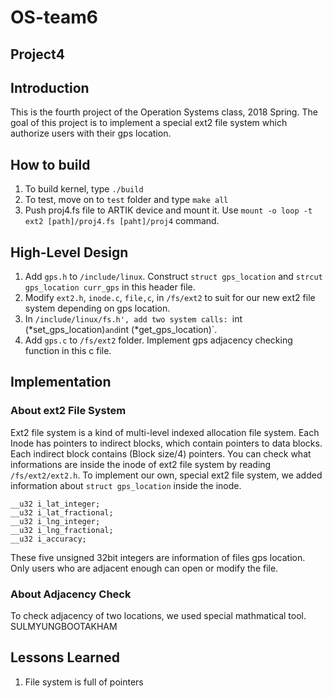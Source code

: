 OS-team6
========
Project4
--------

## Introduction
 This is the fourth project of the Operation Systems class, 2018 Spring.
 The goal of this project is to implement a special ext2 file system which authorize users with their gps location.


## How to build
1. To build kernel, type `./build`
2. To test, move on to `test` folder and type `make all`
3. Push proj4.fs file to ARTIK device and mount it. Use `mount -o loop -t ext2 [path]/proj4.fs [paht]/proj4` command.

## High-Level Design
1. Add `gps.h` to `/include/linux`. Construct `struct gps_location` and `strcut gps_location curr_gps` in this header file.
2. Modify `ext2.h`, `inode.c`, `file,c`, in `/fs/ext2` to suit for our new ext2 file system depending on gps location.
3. In `/include/linux/fs.h', add two system calls: `int (*set_gps_location)` and `int (*get_gps_location)`.
4. Add `gps.c` to `/fs/ext2` folder. Implement gps adjacency checking function in this c file.

## Implementation
### About ext2 File System
 Ext2 file system is a kind of multi-level indexed allocation file system. Each Inode has pointers to indirect blocks, which contain pointers to data blocks. Each indirect block contains (Block size/4) pointers. 
 You can check what informations are inside the inode of ext2 file system by reading `/fs/ext2/ext2.h`. To implement our own, special ext2 file system, we added information about `struct gps_location` inside the inode.
 ```
 __u32 i_lat_integer;
 __u32 i_lat_fractional;
 __u32 i_lng_integer;
 __u32 i_lng_fractional;
 __u32 i_accuracy;
 ```
  These five unsigned 32bit integers are information of files gps location. Only users who are adjacent enough can open or modify the file.

### About Adjacency Check
 To check adjacency of two locations, we used special mathmatical tool.
 SULMYUNGBOOTAKHAM
## Lessons Learned
1. File system is full of pointers

